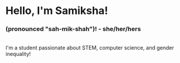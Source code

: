 # Hello, I'm Samiksha!
### (pronounced "sah-mik-shah")! - she/her/hers
<br> I'm a student passionate about STEM, computer science, and gender inequality!
